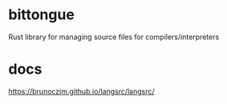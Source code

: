 # bittongue
Rust library for managing source files for compilers/interpreters

# docs
https://brunoczim.github.io/langsrc/langsrc/
